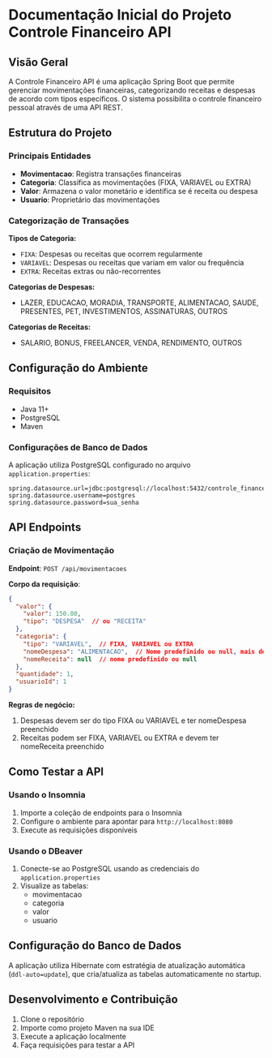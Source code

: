# Documentação Inicial do Projeto Controle Financeiro API

## Visão Geral

A Controle Financeiro API é uma aplicação Spring Boot que permite gerenciar movimentações financeiras, categorizando receitas e despesas de acordo com tipos específicos. O sistema possibilita o controle financeiro pessoal através de uma API REST.

## Estrutura do Projeto

### Principais Entidades

- **Movimentacao**: Registra transações financeiras
- **Categoria**: Classifica as movimentações (FIXA, VARIAVEL ou EXTRA)
- **Valor**: Armazena o valor monetário e identifica se é receita ou despesa
- **Usuario**: Proprietário das movimentações

### Categorização de Transações

**Tipos de Categoria:**
- `FIXA`: Despesas ou receitas que ocorrem regularmente
- `VARIAVEL`: Despesas ou receitas que variam em valor ou frequência
- `EXTRA`: Receitas extras ou não-recorrentes

**Categorias de Despesas:**
- LAZER, EDUCACAO, MORADIA, TRANSPORTE, ALIMENTACAO, SAUDE, PRESENTES, PET, INVESTIMENTOS, ASSINATURAS, OUTROS

**Categorias de Receitas:**
- SALARIO, BONUS, FREELANCER, VENDA, RENDIMENTO, OUTROS

## Configuração do Ambiente

### Requisitos

- Java 11+
- PostgreSQL
- Maven

### Configurações de Banco de Dados

A aplicação utiliza PostgreSQL configurado no arquivo `application.properties`:

```
spring.datasource.url=jdbc:postgresql://localhost:5432/controle_financeiro
spring.datasource.username=postgres
spring.datasource.password=sua_senha
```

## API Endpoints

### Criação de Movimentação

**Endpoint**: `POST /api/movimentacoes`

**Corpo da requisição**:
```json
{
  "valor": {
    "valor": 150.00,
    "tipo": "DESPESA"  // ou "RECEITA"
  },
  "categoria": {
    "tipo": "VARIAVEL",  // FIXA, VARIAVEL ou EXTRA
    "nomeDespesa": "ALIMENTACAO",  // Nome predefinido ou null, mais detalhes na documentação completa
    "nomeReceita": null  // nome predefinido ou null
  },
  "quantidade": 1,
  "usuarioId": 1
}
```

**Regras de negócio:**
1. Despesas devem ser do tipo FIXA ou VARIAVEL e ter nomeDespesa preenchido
2. Receitas podem ser FIXA, VARIAVEL ou EXTRA e devem ter nomeReceita preenchido

## Como Testar a API

### Usando o Insomnia

1. Importe a coleção de endpoints para o Insomnia
2. Configure o ambiente para apontar para `http://localhost:8080`
3. Execute as requisições disponíveis

### Usando o DBeaver

1. Conecte-se ao PostgreSQL usando as credenciais do `application.properties`
2. Visualize as tabelas:
   - movimentacao
   - categoria
   - valor
   - usuario

## Configuração do Banco de Dados

A aplicação utiliza Hibernate com estratégia de atualização automática (`ddl-auto=update`), que cria/atualiza as tabelas automaticamente no startup.

## Desenvolvimento e Contribuição

1. Clone o repositório
2. Importe como projeto Maven na sua IDE
3. Execute a aplicação localmente
4. Faça requisições para testar a API
